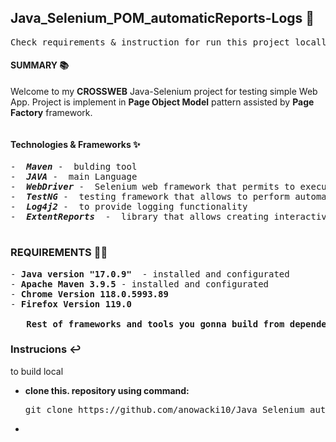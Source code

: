 ## Java_Selenium_POM_automaticReports-Logs 📰
<pre>
Check requirements & instruction for run this project locally or checkout samples bellow 🔽
</pre>
#### SUMMARY 📚

Welcome to my **CROSSWEB** Java-Selenium project for testing simple Web App.
Project is implement in **Page Object Model** pattern assisted by **Page Factory** framework.
<Pre></Pre>
#### Technologies & Frameworks ✨ 
<pre>
-  <b><i>Maven</b></i> -  bulding tool
-  <b><i>JAVA</b></i> -  main Language
-  <b><i>WebDriver</b></i> -  Selenium web framework that permits to execute cross-browser tests
-  <b><i>TestNG</b></i> -  testing framework that allows to perform automated testing
-  <b><i>Log4j2</b></i> -  to provide logging functionality
-  <b><i>ExtentReports</b></i>  -  library that allows creating interactive reports automatticly

</Pre>
  
### REQUIREMENTS 💂‍♂️
<pre>
- <b>Java version "17.0.9" </b> - installed and configurated
- <b>Apache Maven 3.9.5</b> - installed and configurated
- <b>Chrome Version 118.0.5993.89</b> 
- <b>Firefox Version 119.0 </b>
  
   <b>Rest of frameworks and tools you gonna build from dependecies in pom.xml </b>
</pre>

<h3>Instrucions ↩️</h3> to build local

- **clone this. repository using command:**
  <pre>git clone https://github.com/anowacki10/Java_Selenium_automaticReports-Logs.git</pre>
- 

